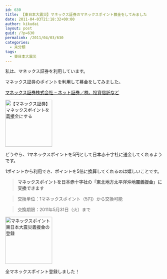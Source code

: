 ```yaml
---
id: 630
title: 【東日本大震災】マネックス証券のマネックスポイント募金をしてみました
date: 2011-04-03T21:18:32+00:00
author: kikudai
layout: post
guid: /?p=630
permalink: /2011/04/03/630
categories:
  - 未分類
tags:
  - 東日本大震災
---
```

私は、マネックス証券を利用しています。
  
マネックス証券のポイントを利用して募金をしてみました。

<a href="http://bit.ly/gVZePI" rel="nofollow">マネックス証券株式会社 &#8211; ネット証券／株、投資信託など</a>
  
[<img src="/wp-content/uploads/2011/04/manex-point-gienkin-150x150.jpg" alt="【マネックス証券】マネックスポイントを義援金にする" width="150" height="150" class="alignnone size-thumbnail wp-image-632" />](/wp-content/uploads/2011/04/manex-point-gienkin.jpg)

どうやら、1マネックスポイントを5円として日本赤十字社に送金してくれるようです。
  
1ポイントから利用でき、ポイントを5倍に換算してくれるのは嬉しいことです。

> **マネックスポイントを日本赤十字社の「東北地方太平洋沖地震義援金」に交換できます**
  
> 交換単位：1マネックスポイント（5円）から交換可能
  
> 交換期限：2011年5月31日（火）まで 

[<img src="/wp-content/uploads/2011/04/manex-point-gienkin-ok-150x150.jpg" alt="マネックスポイント東日本大震災義援金の登録" width="150" height="150" class="alignnone size-thumbnail wp-image-636" />](/wp-content/uploads/2011/04/manex-point-gienkin-ok.jpg)

全マネックスポイント登録しました！